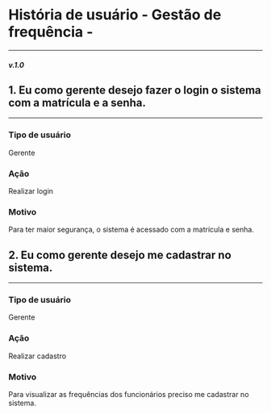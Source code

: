 # História de usuário - Gestão de frequência -
---
##### _v.1.0_

## 1. Eu como gerente desejo fazer o login o sistema com a matrícula e a senha.
---
### Tipo de usuário
Gerente 
### Ação 
Realizar login
### Motivo
Para ter maior segurança, o sistema é acessado com a matrícula e senha.

## 2. Eu como gerente desejo me cadastrar no sistema.
---
### Tipo de usuário
Gerente
### Ação
Realizar cadastro
### Motivo
Para visualizar as frequências dos funcionários preciso me cadastrar no sistema.


